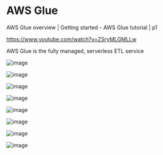 # AWS Glue

AWS Glue overview | Getting started - AWS Glue tutorial | p1

https://www.youtube.com/watch?v=ZSryMLGMLLw

AWS Glue is the fully managed, serverless ETL service

![image](https://github.com/luiscoco/AWS_Glue/assets/32194879/88a14c0e-7aac-4842-bdaf-a0467ae396e3)

![image](https://github.com/luiscoco/AWS_Glue/assets/32194879/712ff6a5-c4a7-4440-8d75-1243b51802fc)

![image](https://github.com/luiscoco/AWS_Glue/assets/32194879/dc55eaa9-fcc3-4adc-8cc6-b2c294986ad6)

![image](https://github.com/luiscoco/AWS_Glue/assets/32194879/74f26f06-441c-4745-aea2-e44bae9bf3d4)

![image](https://github.com/luiscoco/AWS_Glue/assets/32194879/7f8aac9e-7719-4899-807d-41e0806e0cb3)

![image](https://github.com/luiscoco/AWS_Glue/assets/32194879/0ba8c972-2965-453c-8080-cb5f8bfba283)

![image](https://github.com/luiscoco/AWS_Glue/assets/32194879/464d109a-3d2a-4455-820c-f646d06584fa)

![image](https://github.com/luiscoco/AWS_Glue/assets/32194879/f039a8b3-5242-419c-a751-379aaf7bcbff)

